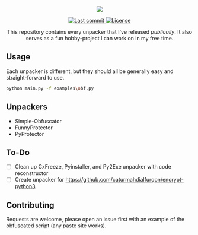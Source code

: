 <div align="center">
    <img src="https://i.imgur.com/WS1DgYi.png"/>
    <p>
      <a href="https://github.com/iclapcheeks/Straight/pulse">
        <img alt="Last commit" src="https://img.shields.io/github/last-commit/lunarvim/LunarVim"/>
      </a>
      <a href="https://github.com/iclapcheeks/Straight/blob/main/LICENSE">
        <img src="https://img.shields.io/github/license/iclapcheeks/Straight?style=flat-square&logo=GNU&label=License" alt="License">
      </a>
    </p>
    This repository contains every unpacker that I've released <i>publically</i>. It also serves as a fun hobby-project I can work on in my free time.
</div>

## Usage
Each unpacker is different, but they should all be generally easy and straight-forward to use.

```bash
python main.py -f examples\obf.py
```

## Unpackers
- Simple-Obfuscator
- FunnyProtector
- PyProtector

## To-Do
- [ ] Clean up CxFreeze, Pyinstaller, and Py2Exe unpacker with code reconstructor
- [ ] Create unpacker for https://github.com/caturmahdialfurqon/encrypt-python3

## Contributing
Requests are welcome, please open an issue first with an example of the obfuscated script (any paste site works).
